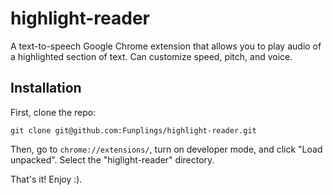 # highlight-reader
A text-to-speech Google Chrome extension that allows you to play audio of a highlighted section of text. Can customize speed, pitch, and voice.

## Installation
First, clone the repo:
````
git clone git@github.com:Funplings/highlight-reader.git
````
Then, go to `chrome://extensions/`, turn on developer mode, and click "Load unpacked". Select the "higlight-reader" directory.

That's it! Enjoy :).
